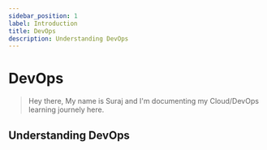 ```yaml
---
sidebar_position: 1
label: Introduction
title: DevOps
description: Understanding DevOps
---
```


# DevOps

> Hey there, My name is Suraj and I'm documenting my Cloud/DevOps learning journely here.

## Understanding DevOps
